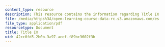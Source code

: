 ```yaml
---
content_type: resource
description: This resource contains the information regarding Title IX.
file: /media/https%3A/open-learning-course-data-rc.s3.amazonaws.com/es-242-gender-issues-in-academics-and-academia-spring-2004/42cc0fd52b0b3a97aceff89bc3602f3b_MITES_242S04_ses4.pdf
file_type: application/pdf
resourcetype: Document
title: Title IX
uid: 42cc0fd5-2b0b-3a97-acef-f89bc3602f3b
---
```

